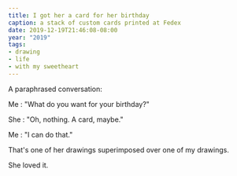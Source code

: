 ```yaml
---
title: I got her a card for her birthday
caption: a stack of custom cards printed at Fedex
date: 2019-12-19T21:46:08-08:00
year: "2019"
tags:
- drawing
- life
- with my sweetheart
---
```


A paraphrased conversation:

Me
: "What do you want for your birthday?"

She
: "Oh, nothing. A card, maybe."

Me
: "I can do that."

That's one of her drawings superimposed over one of my drawings.

She loved it.
